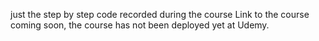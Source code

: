 just the step by step code recorded during the course
Link to the course coming soon, the course has not been deployed yet at Udemy.

